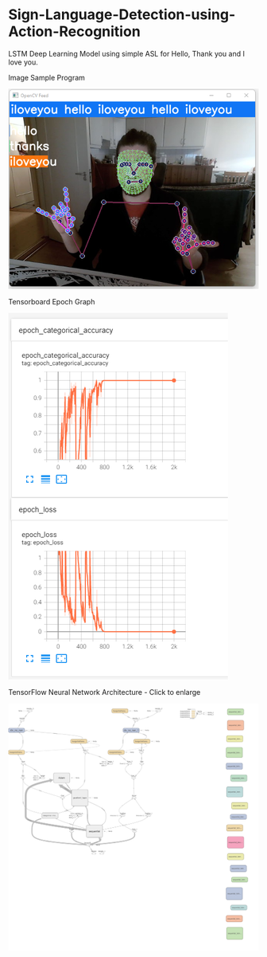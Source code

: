 # Sign-Language-Detection-using-Action-Recognition
LSTM Deep Learning Model using simple ASL for Hello, Thank you and I love you.


Image
Sample Program 

![Sample Program](https://github.com/Jonathan-Roddy/Sign-Language-Detection-using-Action-Recognition/blob/main/Images/Example.png)



Tensorboard Epoch Graph 

![Epoch Graph](https://github.com/Jonathan-Roddy/Sign-Language-Detection-using-Action-Recognition/blob/main/Images/TensorBoard_Epoch_Train.png)


TensorFlow Neural Network Architecture  - Click to enlarge

![Neural Network Architecture](https://github.com/Jonathan-Roddy/Sign-Language-Detection-using-Action-Recognition/blob/main/Images/TensorFlow_NeuralNetwork.png)

